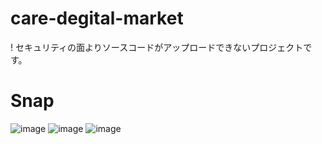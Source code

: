 # care-degital-market

! セキュリティの面よりソースコードがアップロードできないプロジェクトです。

# Snap
![image](https://user-images.githubusercontent.com/40309813/100584107-ff51df80-332e-11eb-8683-70ecd5ca74df.png)
![image](https://user-images.githubusercontent.com/40309813/100584059-ee08d300-332e-11eb-9df7-665fefcc780a.png)
![image](https://user-images.githubusercontent.com/40309813/100689194-5c00d900-33c7-11eb-84a5-808b74807189.png)

